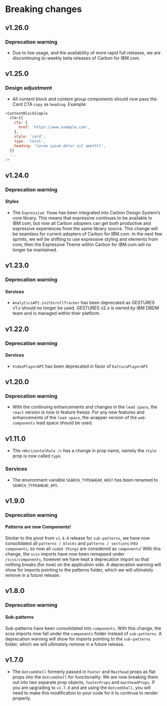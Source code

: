# Breaking changes

## v1.26.0

### Deprecation warning

- Due to low usage, and the availability of more rapid full releases, we are
  discontinuing bi-weekly beta releases of Carbon for IBM.com.

## v1.25.0

### Design adjustment

- All content block and content group components should now pass the Card
  CTA `copy` as `heading`. Example:

```javascript
<ContentBlockSimple
  cta={{
    cta: {
      href: 'https://www.example.com',
    },
    style: 'card',
    type: 'local',
    heading: 'Lorem ipsum dolor sit ametttt',
  }}
  ...
/>
```

## v1.24.0

### Deprecation warning

#### Styles

- The `Expressive Theme` has been integrated into Carbon Design System’s core
  library. This means that expressive continues to be available to IBM.com, but
  now all Carbon adopters can get both productive and expressive experiences
  from the same library source. This change will be seamless for current
  adopters of Carbon for IBM.com. In the next few sprints, we will be shifting
  to use expressive styling and elements from core, then the Expressive Theme
  within Carbon for IBM.com will no longer be maintained.

## v1.23.0

### Deprecation warning

#### Services

- `AnalyticsAPI.initScrollTracker` has been deprecated as GESTURES v1.x should
  no longer be used. GESTURES v2.x is owned by IBM DBDM team and is managed
  within their platform.

## v1.22.0

### Deprecation warning

#### Services

- `VideoPlayerAPI` has been deprecated in favor of `KalturaPlayerAPI`

## v1.20.0

### Deprecation warning

- With the continuing enhancements and changes in the `lead space`, the `react`
  version is now in feature freeze. For any new features and enhancements of the
  `lead space`, the wrapper version of the `web-components` lead space should be
  used.

## v1.11.0

- The `<HorizontalRule />` has a change in prop name, namely the `style` prop is
  now called `type`.

### Services

- The environment variable `SEARCH_TYPEAHEAD_HOST` has been renamed to
  `SEARCH_TYPEAHEAD_API`.

## v1.9.0

### Deprecation warning

#### Patterns are now Components!

Similar to the pivot from `v1.8.0` release for `sub-patterns`, we have now
consolidated all `patterns / blocks` and `patterns / sections` into
`components`, so now all `coded things` are considered as `components`! With
this change, the `scss` imports have now been remapped under `/scss/components`,
however we have kept a deprecation import so that nothing breaks (for now) on
the application side. A deprecation warning will show for imports pointing to
the patterns folder, which we will ultimately remove in a future release.

## v1.8.0

### Deprecation warning

#### Sub-patterns

Sub-patterns have been consolidated into `components`. With this change, the
scss imports now fall under the `components` folder instead of `sub-patterns`. A
deprecation warning will show for imports pointing to the `sub-patterns`
folder, which we will ultimately remove in a future release.

## v1.7.0

- The `DotcomShell` formerly passed in `Footer` and `Masthead` props as flat
  props into the `DotcomShell` for functionality. We are now breaking them out
  into two separate prop objects, `footerProps` and `mastheadProps`. If you are
  upgrading to `v1.7.0` and are using the `DotcomShell`, you will need to make
  this modification to your code for it to continue to render properly.

